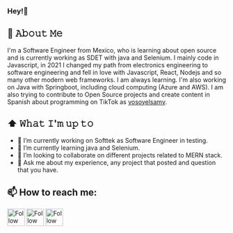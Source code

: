 ### Hey!👋

## :book: 𝙰𝚋𝚘𝚞𝚝 𝙼𝚎
I'm a Software Engineer from Mexico, who is learning about open source and is currently working as SDET with java and Selenium. I mainly code in Javascript, in 2021 I changed my path from electronics engineering to software engineering and fell in love with Javascript, React, Nodejs and so many other modern web frameworks. I am always learning. I'm also working on Java with Springboot, including cloud computing (Azure and AWS). I am also trying to contribute to Open Source projects and create content in Spanish about programming on TikTok as <a
      href='https://www.tiktok.com/@yosoyelsamy'
      target="_blank"
      className='text-cyan-600 hover:underline underline-offset-2 decoration-2 decoration-red-600'>yosoyelsamy</a>.</p>

## ⬆ 𝚆𝚑𝚊𝚝 𝙸'𝚖 𝚞𝚙 𝚝𝚘
- 🔭 I’m currently working on Softtek as Software Engineer in testing.
- 🌱 I’m currently learning java and Selenium.
- 👯 I’m looking to collaborate on different projects related to MERN stack. 
- 💬 Ask me about my experience, any project that posted and question that you have.
 
## 📫 How to reach me: 
[<img src="https://raw.githubusercontent.com/Raymo111/Raymo111/master/socials/linkedin.png" height="40em" align="center" alt="Follow Samuel1 on LinkedIn" title="Follow Samuel on LinkedIn"/>](https://www.linkedin.com/in/samuel-martinez-arreola/)
[<img src="https://raw.githubusercontent.com/Raymo111/Raymo111/master/socials/twitter.svg" height="40em" align="center" alt="Follow Samuel on Twitter" title="Follow Samuel on Twitter"/>](https://twitter.com/Soyel_Samy)
[<img src="https://raw.githubusercontent.com/Raymo111/Raymo111/master/socials/instagram.svg" height="40em" align="center" alt="Follow Samuel on Instagram" title="Follow Samuel on Instagram"/>](https://www.instagram.com/yosoyelsamy/)


